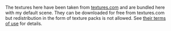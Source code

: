 The textures here have been taken from [textures.com](http://www.textures.com)
and are bundled here with my default scene. They can be downloaded for free from
textures.com but redistribution in the form of texture packs is not allowed. See
[their terms of use](http://textures.com/terms_of_use.html) for details.
